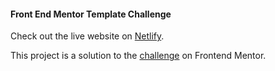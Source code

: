 #### Front End Mentor Template Challenge

Check out the live website on [Netlify](https://snazzy-quokka-e7acb8.netlify.app/).

This project is a solution to the [challenge](https://www.frontendmentor.io/solutions/react-css-kAhSGCatda) on Frontend Mentor.
